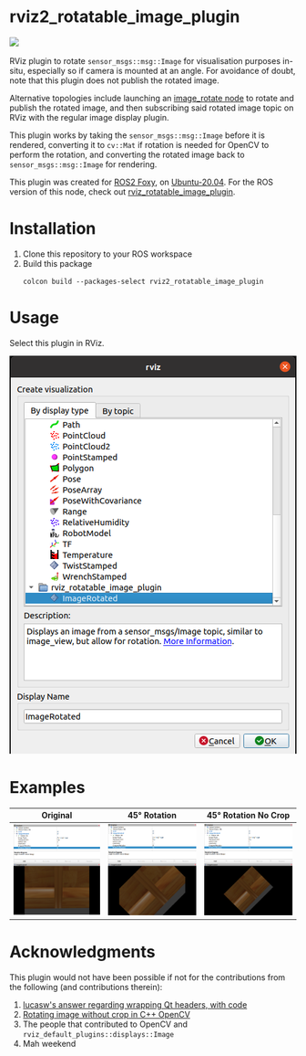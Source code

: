 # rviz2_rotatable_image_plugin

[![](https://github.com/LKSeng/rviz2_rotatable_image_plugin/workflows/rviz2_rotatable_image_plugin_ci/badge.svg?branch=main)](https://github.com/LKSeng/rviz2_rotatable_image_plugin/actions)

RViz plugin to rotate `sensor_msgs::msg::Image` for visualisation purposes in-situ, especially so if camera is mounted at an angle. For avoidance of doubt, note that this plugin does not publish the rotated image.

Alternative topologies include launching an [image_rotate node](https://wiki.ros.org/image_rotate) to rotate and publish the rotated image, and then subscribing said rotated image topic on RViz with the regular image display plugin.

This plugin works by taking the `sensor_msgs::msg::Image` before it is rendered, converting it to `cv::Mat` if rotation is needed for OpenCV to perform the rotation, and converting the rotated image back to `sensor_msgs::msg::Image` for rendering.

This plugin was created for [ROS2 Foxy](https://docs.ros.org/en/foxy/index.html), on [Ubuntu-20.04](https://releases.ubuntu.com/20.04/). For the ROS version of this node, check out [rviz_rotatable_image_plugin](https://github.com/LKSeng/rviz_rotatable_image_plugin).

# Installation

1. Clone this repository to your ROS workspace
2. Build this package
    ```shell
    colcon build --packages-select rviz2_rotatable_image_plugin
    ```

# Usage

Select this plugin in RViz.

![rviz_rotatable_image_plugin in RViz](images/select_plugin.png "Plugin appears as ImageRotated under namespace rviz_rotatable_image_plugin in RViz")

# Examples

| Original | 45° Rotation | 45° Rotation No Crop |
| ----------- | ----------- | ----------- |
| ![Plugin with no rotation](images/original.png "No rotation") | ![Plugin with rotation](images/rotate_crop.png "Rotated image") | ![Plugin with rotation without crop](images/rotate_no_crop.png "Rotated image without crop option") |

<!-- 
# Debugging

Check if this plugin is installed properly:

```shell
rospack plugins --attrib=plugin rviz
```

You should see something like:
```shell
rviz_rotatable_image_plugin /home/user/catkin_ws/src/rviz_rotatable_image_plugin/plugin_description.xml
rviz /opt/ros/noetic/share/rviz/plugin_description.xml
```
-->

# Acknowledgments

This plugin would not have been possible if not for the contributions from the following (and contributions therein):

1. [lucasw's answer regarding wrapping Qt headers, with code](https://answers.ros.org/question/206363/rqt-plugin-undefined-symbol/?answer=232435#post-id-232435)
2. [Rotating image without crop in C++ OpenCV](https://stackoverflow.com/a/24352524)
3. The people that contributed to OpenCV and `rviz_default_plugins::displays::Image`
4. Mah weekend
